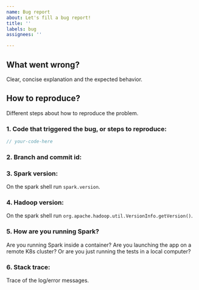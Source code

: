 ```yaml
---
name: Bug report
about: Let's fill a bug report!
title: ''
labels: bug
assignees: ''

---
```


## What went wrong?
Clear, concise explanation and the expected behavior.

## How to reproduce?

Different steps about how to reproduce the problem.

### 1. Code that triggered the bug, or steps to reproduce:

```scala
// your-code-here
```

### 2. Branch and commit id:

### 3. Spark version:
On the spark shell run `spark.version`.

### 4. Hadoop version:
On the spark shell run `org.apache.hadoop.util.VersionInfo.getVersion()`.

### 5. How are you running Spark?
Are you running Spark inside a container? Are you launching the app on a remote K8s cluster? Or are you just running the tests in a local computer?

### 6. Stack trace:
Trace of the log/error messages.
